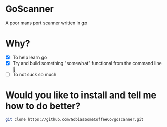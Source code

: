 # GoScanner

A poor mans port scanner written in go 

# Why?
- [x] To help learn go
- [x] Try and build something "somewhat" functional from the command line :shrug:
- [ ] To not suck so much

# Would you like to install and tell me how to do better?
```bash
git clone https://github.com/GobiasSomeCoffeeCo/goscanner.git
```
